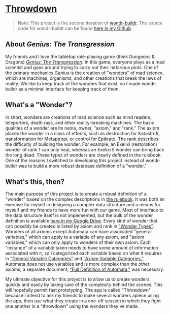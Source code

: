 # [Throwdown](https://kadauber.scripts.mit.edu/throwdown)
> Note: This project is the second iteration of [wondr-buildr](https://kadauber.scripts.mit.edu/wondr-buildr). The source code for wondr-buildr can be found [here in my Github](http://github.com/kadauber/wondr-buildr).

## About *Genius: The Transgression*
My friends and I love the tabletop role-playing game (think Dungeons & Dragons) [*Genius: The Transgression*](https://sites.google.com/site/moochava/genius). In this game, everyone plays as a mad scientist and goes around trying to carry out their nefarious plots. One of the primary mechanics *Genius* is the creation of "wonders" of mad science, which are machines, organisms, and other creations that break the laws of reality. We like to keep track of the wonders that exist, so I made wondr-buildr as a minimal interface for keeping track of them. 
## What's a "Wonder"?
In short, wonders are creations of mad science such as mind readers, teleporters, death rays, and other reality-breaking machines. The basic qualities of a wonder are its name, owner, "axiom," and "rank." The axiom places the wonder in a class of effects, such as destruction for Katastrofi, transformation for Metaptropi, or control for Epikrato. The rank describes the difficulty of building the wonder. For example, an Exelixi (restoration) wonder of rank 1 can only heal, whereas an Exelixi 5 wonder can bring back the long dead. These types of wonders are clearly defined in the rulebook. One of the reasons I switched to developing this project instead of wondr-buildr was to build a more robust database definition of a "wonder."
## What's this, then?
The main purpose of this project is to create a robust definition of a "wonder" based on the complex descriptions in [the rulebook](https://aec352ff-a-62cb3a1a-s-sites.googlegroups.com/site/moochava/genius/GeniusTheTransgressionv1.1.pdf?attachauth=ANoY7cp2dS0iNZid7VOrUKRPrDBXl0b4TqbAJhWiOegHCr20JPZHfn6v6vY81j6BwV82nNclKXmIwJz9kxunZeaaIVXBL75kaTs1KiDFD_x1-QjfSYA0MwbflrX3M82deDuzQqdM0inQJdMh4eyqkrHb1h-nbITByNL83UYVo1nfLHBtXg3vFO7-GcaqSarsIRaRcytGff-9x1vCRfZynln4Y4Uodhv2a582Tou6yk45-acrS7HcpZI%3D&attredirects=0). It was both an exercise for myself in designing a complex data structure and a means for myself and my friends to have more fun with our game. 
Most of interface to the data structure itself is not implemented, but the bulk of the wonder definition is available [here in my Google Drive](https://drive.google.com/open?id=0BzAw4KPG5QlSUGo1cnI4dFhuV1E). Every kind of wonder that can possibly be created is listed by axiom and rank in ["Wonder Types"](https://drive.google.com/open?id=1hEV8b9fTbPrmfo7CBuJiuz0MalfL9xkJnt_IJebY3pA). Wonders of all axioms except Automata can have associated "general variables," which can apply to a variable of any axiom, and "axiom variables," which can only apply to wonders of their own axiom. Each "instance" of a variable taken needs to have some amount of information associated with it, so I categorized each variable based on what it requires in ["General Variable Categories"](https://drive.google.com/open?id=1xMHycBVlTud1YXRW00MBTlVmC_wC2JOZCK3kXSNO7r8) and ["Axiom Variable Categories."](https://drive.google.com/open?id=10mVYAAZNRGNpi6sPcKV1vl2NOeA6NSqfLntmPLOrj8I). Automata does not use variables and is more complex than the other axioms; a separate document, ["Full Definition of Automata,"](https://drive.google.com/open?id=1JFvmfLTDwH1gbZHe-PXCsuo0FLOuTU5kFb-j19-s5S0) was necessary.

My ultimate objective for this project is to allow us to create wonders quickly and easily by taking care of the complexity behind the scenes. This will hopefully permit fast prototyping. The app is called "Throwdown" because I intend to ask my friends to make several wonders apiece using the app, then use what they create in a one-off session in which they fight one another in a "throwdown" using the wonders they've made. 
